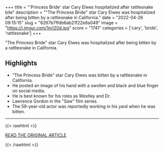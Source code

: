 +++
title = "'Princess Bride' star Cary Elwes hospitalized after rattlesnake bite"
description = "\"The Princess Bride\" star Cary Elwes was hospitalized after being bitten by a rattlesnake in California."
date = "2022-04-26 09:15:15"
slug = "6267b7ffdb6ab21f22e8a049"
image = "https://i.imgur.com/1nrI20d.jpg"
score = "1741"
categories = ['cary', 'bride', 'rattlesnake']
+++

\"The Princess Bride\" star Cary Elwes was hospitalized after being bitten by a rattlesnake in California.

## Highlights

- "The Princess Bride" star Cary Elwes was bitten by a rattlesnake in California.
- He posted an image of his hand with a swollen and black and blue finger on social media.
- He is best known for his roles as Westley and Dr.
- Lawrence Gordon in the "Saw" film series.
- The 59-year-old actor was reportedly working in his yard when he was bitten.

---

{{< rawhtml >}}
  <p class="article-category">
    <a target="_blank" href="https://www.nbcnews.com/pop-culture/pop-culture-news/princess-bride-star-cary-elwes-hospitalized-rattlesnake-bite-rcna25873">READ THE ORIGINAL ARTICLE</a>
  </p>
{{< /rawhtml >}}
